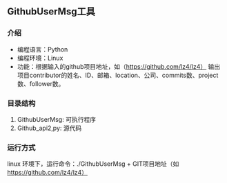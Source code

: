 ## GithubUserMsg工具
### 介绍
- 编程语言：Python
- 编程环境：Linux
- 功能：根据输入的github项目地址，如（https://github.com/lz4/lz4） 输出项目contributor的姓名、ID、邮箱、location、公司、commits数、project数、follower数。
### 目录结构
1. GithubUserMsg: 可执行程序
2. Github_api2,py: 源代码
### 运行方式
linux 环境下，运行命令：./GithubUserMsg + GIT项目地址（如 https://github.com/lz4/lz4） 

